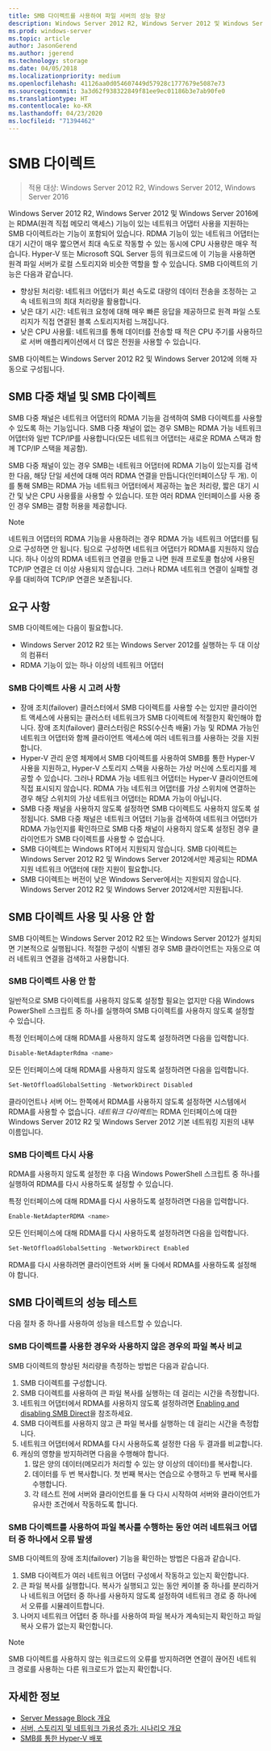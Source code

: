 ```yaml
---
title: SMB 다이렉트를 사용하여 파일 서버의 성능 향상
description: Windows Server 2012 R2, Windows Server 2012 및 Windows Server 2016의 SMB 다이렉트 기능에 대해 설명합니다.
ms.prod: windows-server
ms.topic: article
author: JasonGerend
ms.author: jgerend
ms.technology: storage
ms.date: 04/05/2018
ms.localizationpriority: medium
ms.openlocfilehash: 41126aa0d054607449d57928c1777679e5087e73
ms.sourcegitcommit: 3a3d62f938322849f81ee9ec01186b3e7ab90fe0
ms.translationtype: HT
ms.contentlocale: ko-KR
ms.lasthandoff: 04/23/2020
ms.locfileid: "71394462"
---
```

# <a name="smb-direct"></a>SMB 다이렉트

>적용 대상: Windows Server 2012 R2, Windows Server 2012, Windows Server 2016

Windows Server 2012 R2, Windows Server 2012 및 Windows Server 2016에는 RDMA(원격 직접 메모리 액세스) 기능이 있는 네트워크 어댑터 사용을 지원하는 SMB 다이렉트라는 기능이 포함되어 있습니다. RDMA 기능이 있는 네트워크 어댑터는 대기 시간이 매우 짧으면서 최대 속도로 작동할 수 있는 동시에 CPU 사용량은 매우 적습니다. Hyper-V 또는 Microsoft SQL Server 등의 워크로드에 이 기능을 사용하면 원격 파일 서버가 로컬 스토리지와 비슷한 역할을 할 수 있습니다. SMB 다이렉트의 기능은 다음과 같습니다.

- 향상된 처리량: 네트워크 어댑터가 회선 속도로 대량의 데이터 전송을 조정하는 고속 네트워크의 최대 처리량을 활용합니다.
- 낮은 대기 시간: 네트워크 요청에 대해 매우 빠른 응답을 제공하므로 원격 파일 스토리지가 직접 연결된 블록 스토리지처럼 느껴집니다.
- 낮은 CPU 사용률: 네트워크를 통해 데이터를 전송할 때 적은 CPU 주기를 사용하므로 서버 애플리케이션에서 더 많은 전원을 사용할 수 있습니다.

SMB 다이렉트는 Windows Server 2012 R2 및 Windows Server 2012에 의해 자동으로 구성됩니다.

## <a name="smb-multichannel-and-smb-direct"></a>SMB 다중 채널 및 SMB 다이렉트

SMB 다중 채널은 네트워크 어댑터의 RDMA 기능을 검색하여 SMB 다이렉트를 사용할 수 있도록 하는 기능입니다. SMB 다중 채널이 없는 경우 SMB는 RDMA 가능 네트워크 어댑터와 일반 TCP/IP를 사용합니다(모든 네트워크 어댑터는 새로운 RDMA 스택과 함께 TCP/IP 스택을 제공함).

SMB 다중 채널이 있는 경우 SMB는 네트워크 어댑터에 RDMA 기능이 있는지를 검색한 다음, 해당 단일 세션에 대해 여러 RDMA 연결을 만듭니다(인터페이스당 두 개). 이를 통해 SMB는 RDMA 가능 네트워크 어댑터에서 제공하는 높은 처리량, 짧은 대기 시간 및 낮은 CPU 사용률을 사용할 수 있습니다. 또한 여러 RDMA 인터페이스를 사용 중인 경우 SMB는 결함 허용을 제공합니다.

>[!NOTE]
>네트워크 어댑터의 RDMA 기능을 사용하려는 경우 RDMA 가능 네트워크 어댑터를 팀으로 구성하면 안 됩니다. 팀으로 구성하면 네트워크 어댑터가 RDMA를 지원하지 않습니다.
>하나 이상의 RDMA 네트워크 연결을 만들고 나면 원래 프로토콜 협상에 사용된 TCP/IP 연결은 더 이상 사용되지 않습니다. 그러나 RDMA 네트워크 연결이 실패할 경우를 대비하여 TCP/IP 연결은 보존됩니다.

## <a name="requirements"></a>요구 사항

SMB 다이렉트에는 다음이 필요합니다.

- Windows Server 2012 R2 또는 Windows Server 2012를 실행하는 두 대 이상의 컴퓨터
- RDMA 기능이 있는 하나 이상의 네트워크 어댑터

### <a name="considerations-when-using-smb-direct"></a>SMB 다이렉트 사용 시 고려 사항

- 장애 조치(failover) 클러스터에서 SMB 다이렉트를 사용할 수는 있지만 클라이언트 액세스에 사용되는 클러스터 네트워크가 SMB 다이렉트에 적절한지 확인해야 합니다. 장애 조치(failover) 클러스터링은 RSS(수신측 배율) 가능 및 RDMA 가능인 네트워크 어댑터와 함께 클라이언트 액세스에 여러 네트워크를 사용하는 것을 지원합니다.
- Hyper-V 관리 운영 체제에서 SMB 다이렉트를 사용하여 SMB를 통한 Hyper-V 사용을 지원하고, Hyper-V 스토리지 스택을 사용하는 가상 머신에 스토리지를 제공할 수 있습니다. 그러나 RDMA 가능 네트워크 어댑터는 Hyper-V 클라이언트에 직접 표시되지 않습니다. RDMA 가능 네트워크 어댑터를 가상 스위치에 연결하는 경우 해당 스위치의 가상 네트워크 어댑터는 RDMA 가능이 아닙니다.
- SMB 다중 채널을 사용하지 않도록 설정하면 SMB 다이렉트도 사용하지 않도록 설정됩니다. SMB 다중 채널은 네트워크 어댑터 기능을 검색하여 네트워크 어댑터가 RDMA 가능인지를 확인하므로 SMB 다중 채널이 사용하지 않도록 설정된 경우 클라이언트가 SMB 다이렉트를 사용할 수 없습니다.
- SMB 다이렉트는 Windows RT에서 지원되지 않습니다. SMB 다이렉트는 Windows Server 2012 R2 및 Windows Server 2012에서만 제공되는 RDMA 지원 네트워크 어댑터에 대한 지원이 필요합니다.
- SMB 다이렉트는 버전이 낮은 Windows Server에서는 지원되지 않습니다. Windows Server 2012 R2 및 Windows Server 2012에서만 지원됩니다.

## <a name="enabling-and-disabling-smb-direct"></a>SMB 다이렉트 사용 및 사용 안 함

SMB 다이렉트는 Windows Server 2012 R2 또는 Windows Server 2012가 설치되면 기본적으로 실행됩니다. 적절한 구성이 식별된 경우 SMB 클라이언트는 자동으로 여러 네트워크 연결을 검색하고 사용합니다.

### <a name="disable-smb-direct"></a>SMB 다이렉트 사용 안 함

일반적으로 SMB 다이렉트를 사용하지 않도록 설정할 필요는 없지만 다음 Windows PowerShell 스크립트 중 하나를 실행하여 SMB 다이렉트를 사용하지 않도록 설정할 수 있습니다.

특정 인터페이스에 대해 RDMA를 사용하지 않도록 설정하려면 다음을 입력합니다.

```PowerShell
Disable-NetAdapterRdma <name>
```

모든 인터페이스에 대해 RDMA를 사용하지 않도록 설정하려면 다음을 입력합니다.

```PowerShell
Set-NetOffloadGlobalSetting -NetworkDirect Disabled
```

클라이언트나 서버 어느 한쪽에서 RDMA를 사용하지 않도록 설정하면 시스템에서 RDMA를 사용할 수 없습니다. *네트워크 다이렉트*는 RDMA 인터페이스에 대한 Windows Server 2012 R2 및 Windows Server 2012 기본 네트워킹 지원의 내부 이름입니다.

### <a name="re-enable-smb-direct"></a>SMB 다이렉트 다시 사용

RDMA를 사용하지 않도록 설정한 후 다음 Windows PowerShell 스크립트 중 하나를 실행하여 RDMA를 다시 사용하도록 설정할 수 있습니다.

특정 인터페이스에 대해 RDMA를 다시 사용하도록 설정하려면 다음을 입력합니다.

```PowerShell
Enable-NetAdapterRDMA <name>
```

모든 인터페이스에 대해 RDMA를 다시 사용하도록 설정하려면 다음을 입력합니다.

```PowerShell
Set-NetOffloadGlobalSetting -NetworkDirect Enabled
```

RDMA를 다시 사용하려면 클라이언트와 서버 둘 다에서 RDMA를 사용하도록 설정해야 합니다.

## <a name="test-performance-of-smb-direct"></a>SMB 다이렉트의 성능 테스트

다음 절차 중 하나를 사용하여 성능을 테스트할 수 있습니다.

### <a name="compare-a-file-copy-with-and-without-using-smb-direct"></a>SMB 다이렉트를 사용한 경우와 사용하지 않은 경우의 파일 복사 비교

SMB 다이렉트의 향상된 처리량을 측정하는 방법은 다음과 같습니다.

1. SMB 다이렉트를 구성합니다.
2. SMB 다이렉트를 사용하여 큰 파일 복사를 실행하는 데 걸리는 시간을 측정합니다.
3. 네트워크 어댑터에서 RDMA를 사용하지 않도록 설정하려면 [Enabling and disabling SMB Direct](#enabling-and-disabling-smb-direct)을 참조하세요.
4. SMB 다이렉트를 사용하지 않고 큰 파일 복사를 실행하는 데 걸리는 시간을 측정합니다.
5. 네트워크 어댑터에서 RDMA를 다시 사용하도록 설정한 다음 두 결과를 비교합니다.
6. 캐싱의 영향을 방지하려면 다음을 수행해야 합니다.
    1. 많은 양의 데이터(메모리가 처리할 수 있는 양 이상의 데이터)를 복사합니다.
    2. 데이터를 두 번 복사합니다. 첫 번째 복사는 연습으로 수행하고 두 번째 복사를 수행합니다.
    3. 각 테스트 전에 서버와 클라이언트를 둘 다 다시 시작하여 서버와 클라이언트가 유사한 조건에서 작동하도록 합니다.

### <a name="fail-one-of-multiple-network-adapters-during-a-file-copy-with-smb-direct"></a>SMB 다이렉트를 사용하여 파일 복사를 수행하는 동안 여러 네트워크 어댑터 중 하나에서 오류 발생

SMB 다이렉트의 장애 조치(failover) 기능을 확인하는 방법은 다음과 같습니다.

1. SMB 다이렉트가 여러 네트워크 어댑터 구성에서 작동하고 있는지 확인합니다.
2. 큰 파일 복사를 실행합니다. 복사가 실행되고 있는 동안 케이블 중 하나를 분리하거나 네트워크 어댑터 중 하나를 사용하지 않도록 설정하여 네트워크 경로 중 하나에서 오류를 시뮬레이트합니다.
3. 나머지 네트워크 어댑터 중 하나를 사용하여 파일 복사가 계속되는지 확인하고 파일 복사 오류가 없는지 확인합니다.

>[!NOTE]
>SMB 다이렉트를 사용하지 않는 워크로드의 오류를 방지하려면 연결이 끊어진 네트워크 경로를 사용하는 다른 워크로드가 없는지 확인합니다.

## <a name="more-information"></a>자세한 정보

- [Server Message Block 개요](file-server-smb-overview.md)
- [서버, 스토리지 및 네트워크 가용성 증가: 시나리오 개요](<https://docs.microsoft.com/previous-versions/windows/it-pro/windows-server-2012-r2-and-2012/hh831437(v%3dws.11)>)
- [SMB를 통한 Hyper-V 배포](<https://docs.microsoft.com/previous-versions/windows/it-pro/windows-server-2012-r2-and-2012/jj134187(v%3dws.11)>)

